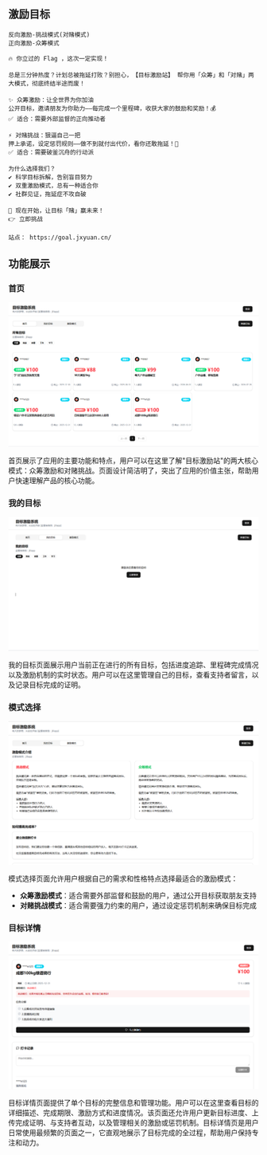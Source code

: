 ## 激励目标

```
反向激励-挑战模式(对赌模式)
正向激励-众筹模式
```

```
🔥 ​​你立过的 Flag ，这次一定实现！​​

总是三分钟热度？计划总被拖延打败？别担心，​​【目标激励站】​​ 帮你用「众筹」和「对赌」两大模式，彻底终结半途而废！

✨ ​​众筹激励：让全世界为你加油​​
公开目标，邀请朋友为你助力——每完成一个里程碑，收获大家的鼓励和奖励！💰
✅ 适合：需要外部监督的正向推动者

⚡ ​​对赌挑战：狠逼自己一把​​
押上承诺，设定惩罚规则——做不到就付出代价，看你还敢拖延！💪
✅ 适合：需要破釜沉舟的行动派

​​为什么选择我们？​​
✔ 科学目标拆解，告别盲目努力
✔ 双重激励模式，总有一种适合你
✔ 社群见证，拖延症不攻自破

​​🚀 现在开始，让目标「赌」赢未来！​​
👉 立即挑战

站点： https://goal.jxyuan.cn/

```

## 功能展示

### 首页
![首页](docs/home.PNG)

首页展示了应用的主要功能和特点，用户可以在这里了解"目标激励站"的两大核心模式：众筹激励和对赌挑战。页面设计简洁明了，突出了应用的价值主张，帮助用户快速理解产品的核心功能。

### 我的目标
![我的目标](docs/my_goal.PNG)

我的目标页面展示用户当前正在进行的所有目标，包括进度追踪、里程碑完成情况以及激励机制的实时状态。用户可以在这里管理自己的目标，查看支持者留言，以及记录目标完成的证明。


### 模式选择
![模式选择](docs/mode.PNG)

模式选择页面允许用户根据自己的需求和性格特点选择最适合的激励模式：
- **众筹激励模式**：适合需要外部监督和鼓励的用户，通过公开目标获取朋友支持
- **对赌挑战模式**：适合需要强力约束的用户，通过设定惩罚机制来确保目标完成


### 目标详情
![目标详情](docs/goal_detail.PNG)

目标详情页面提供了单个目标的完整信息和管理功能。用户可以在这里查看目标的详细描述、完成期限、激励方式和进度情况。该页面还允许用户更新目标进度、上传完成证明、与支持者互动，以及管理相关的激励或惩罚机制。目标详情页是用户日常使用最频繁的页面之一，它直观地展示了目标完成的全过程，帮助用户保持专注和动力。